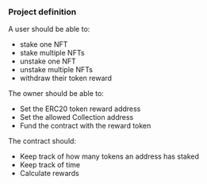 ### Project definition

A user should be able to:

- stake one NFT
- stake multiple NFTs
- unstake one NFT
- unstake multiple NFTs
- withdraw their token reward

The owner should be able to:

- Set the ERC20 token reward address
- Set the allowed Collection address
- Fund the contract with the reward token

The contract should:

- Keep track of how many tokens an address has staked
- Keep track of time
- Calculate rewards

